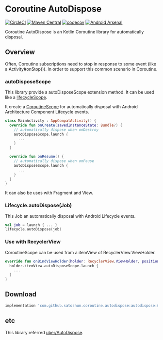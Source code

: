 # Coroutine AutoDispose

[![CircleCI](https://circleci.com/gh/satoshun/CoroutineAutoDispose.svg?style=svg)](https://circleci.com/gh/satoshun/CoroutineAutoDispose)
[![Maven Central](https://maven-badges.herokuapp.com/maven-central/com.github.satoshun.coroutine.autodispose/autodispose/badge.svg)](https://maven-badges.herokuapp.com/maven-central/com.github.satoshun.coroutine.autodispose/autodispose)
[![codecov](https://codecov.io/gh/satoshun/CoroutineAutoDispose/branch/master/graph/badge.svg)](https://codecov.io/gh/satoshun/CoroutineAutoDispose)
[![Android Arsenal](https://img.shields.io/badge/Android%20Arsenal-CoroutineAutoDispose-green.svg?style=flat)](https://android-arsenal.com/details/1/7406)

Coroutine AutoDispose is an Kotlin Coroutine library for automatically disposal.

## Overview

Often, Coroutine subscriptions need to stop in response to some event (like a Activity#onStop()).
In order to support this common scenario in Coroutine.

### autoDisposeScope

This library provide a autoDisposeScope extension method.
It can be used like a [lifecycleScope](https://developer.android.com/reference/kotlin/androidx/lifecycle/package-summary#(androidx.lifecycle.LifecycleOwner).lifecycleScope:androidx.lifecycle.LifecycleCoroutineScope).

It create a [CoroutineScope](https://kotlin.github.io/kotlinx.coroutines/kotlinx-coroutines-core/kotlinx.coroutines/-coroutine-scope/) for automatically disposal with Android Architecture Component Lifecycle events.

```kotlin
class MainActivity : AppCompatActivity() {
  override fun onCreate(savedInstanceState: Bundle?) {
    // automatically dispose when onDestroy
    autoDisposeScope.launch {
      ...
    }
  }

  override fun onResume() {
    // automatically dispose when onPause
    autoDisposeScope.launch {
      ...
    }
  }
}
```

It can also be uses with Fragment and View.

### Lifecycle.autoDispose(Job)

This Job an automatically disposal with Android Lifecycle events.

```kotlin
val job = launch { ... }
lifecycle.autoDispose(job)
```

### Use with RecyclerView

CoroutineScope can be used from a itemView of RecyclerView.ViewHolder.

```kotlin
override fun onBindViewHolder(holder: RecyclerView.ViewHolder, position: Int) {
  holder.itemView.autoDisposeScope.launch {
    ...
  }
}
```

## Download

```groovy
implementation 'com.github.satoshun.coroutine.autodispose:autodispose:${version}'
```

## etc

This library referred [uber/AutoDispose](https://github.com/uber/AutoDispose).
